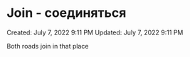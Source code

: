 # Join - соединяться

Created: July 7, 2022 9:11 PM
Updated: July 7, 2022 9:11 PM

Both roads join in that place